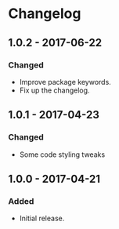 # Changelog

## 1.0.2 - 2017-06-22
### Changed
- Improve package keywords.
- Fix up the changelog.

## 1.0.1 - 2017-04-23
### Changed
- Some code styling tweaks

## 1.0.0 - 2017-04-21
### Added
- Initial release.
